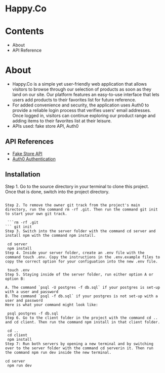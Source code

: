 # Happy.Co 
# Contents
* About
* API Reference
# About
* Happy.Co is a simple yet user-friendly web application that allows visitors to browse through our selection of products as soon as they land on our site. Our platform features an easy-to-use interface that lets users add products to their favorites list for future reference.
* For added convenience and security, the application uses Auth0 to provide a reliable login process that verifies users' email addresses. Once logged in, visitors can continue exploring our product range and adding items to their favorites list at their leisure.
* APIs used: fake store API, Auth0

## API References 
  <ul>
        <li><a href="https://fakestoreapi.com/">Fake Store API</a></li>
        <li><a href="https://auth0.com/docs">Auth0 Authentication</a></li>
    </ul>
 
## Installation
Step 1. Go to the source directory in your terminal to clone this project. Once that is done, switch into the project directory.

```git clone https://github.com/raquellchavezz/Happy.Co_finalProject.git

Step 2. To remove the owner git track from the project's main directory, run the command rm -rf .git. Then run the command git init to start your own git track.

 ```rm -rf .git
``` git init
Step 3. Switch into the server folder with the command cd server and install npm with the command npm install.

 cd server
 npm install
Step 4. Inside your server folder, create an .env file with the command touch .env. Copy the instructions in the .env.example files to copy the correct option for your configuation into the new .env file.

 touch .env 
Step 5. Staying inside of the server folder, run either option A or option B:

A. The command `psql -U postgres -f db.sql` if your postgres is set-up with a user and password
B. The command `psql -f db.sql` if your postgres is not set-up with a user and password
Here is what your command might look like:

 psql postgres -f db.sql
Step 6. Go to the client folder in the project with the command cd .. and cd client. Then run the command npm install in that client folder.

 cd .. 
 cd client
 npm install
Step 7: Run both servers by opening a new terminal and by switching over to the server folder with the command cd serverin it. Then run the command npm run dev inside the new terminal.

cd server
 npm run dev
